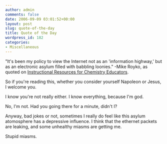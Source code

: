 ```yaml
---
author: admin
comments: false
date: 2006-09-09 03:01:52+00:00
layout: post
slug: quote-of-the-day
title: Quote of the Day
wordpress_id: 182
categories:
- Miscellaneous
---
```


"It's been my policy to view the Internet not as an 'information highway,' but as an electronic asylum filled with babbling loonies." -Mike Royko, as quoted on [Instructional Resources for Chemistry Educators](http://www.chem1.com/chemed/flimflam.html).

So if you're reading this, whether you consider yourself Napoleon or Jesus, I welcome you.

I know you're not really either.  I know everything, because I'm god.

No, I'm not.  Had you going there for a minute, didn't I?

Anyway, bad jokes or not, sometimes I really do feel like this asylum atomosphere has a depressive influence.  I think that the ethernet packets are leaking, and some unhealthy miasms are getting me.

Stupid miasms.
